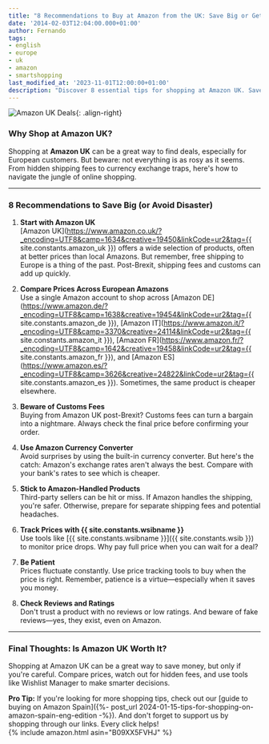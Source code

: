 ```yaml
---
title: "8 Recommendations to Buy at Amazon from the UK: Save Big or Get Scammed?"
date: '2014-02-03T12:04:00.000+01:00'
author: Fernando
tags:
- english
- europe
- uk
- amazon
- smartshopping
last_modified_at: '2023-11-01T12:00:00+01:00'
description: "Discover 8 essential tips for shopping at Amazon UK. Save money, avoid scams, and make the most of your online shopping experience!"
---
```


![Amazon UK Deals](https://3.bp.blogspot.com/-y7vepNFwf4I/UQF29es4s1I/AAAAAAAAAO4/Ri2PlmOohMA/s200/Amazon-logo%5B1%5D.jpg){: .align-right}

### Why Shop at Amazon UK?

Shopping at **Amazon UK** can be a great way to find deals, especially for European customers. But beware: not everything is as rosy as it seems. From hidden shipping fees to currency exchange traps, here's how to navigate the jungle of online shopping.

---

### 8 Recommendations to Save Big (or Avoid Disaster)

1. **Start with Amazon UK**  
   [Amazon UK](https://www.amazon.co.uk/?_encoding=UTF8&camp=1634&creative=19450&linkCode=ur2&tag={{ site.constants.amazon_uk }}) offers a wide selection of products, often at better prices than local Amazons. But remember, free shipping to Europe is a thing of the past. Post-Brexit, shipping fees and customs can add up quickly.

2. **Compare Prices Across European Amazons**  
   Use a single Amazon account to shop across [Amazon DE](https://www.amazon.de/?_encoding=UTF8&camp=1638&creative=19454&linkCode=ur2&tag={{ site.constants.amazon_de }}), [Amazon IT](https://www.amazon.it/?_encoding=UTF8&camp=3370&creative=24114&linkCode=ur2&tag={{ site.constants.amazon_it }}), [Amazon FR](https://www.amazon.fr/?_encoding=UTF8&camp=1642&creative=19458&linkCode=ur2&tag={{ site.constants.amazon_fr }}), and [Amazon ES](https://www.amazon.es/?_encoding=UTF8&camp=3626&creative=24822&linkCode=ur2&tag={{ site.constants.amazon_es }}). Sometimes, the same product is cheaper elsewhere.

3. **Beware of Customs Fees**  
   Buying from Amazon UK post-Brexit? Customs fees can turn a bargain into a nightmare. Always check the final price before confirming your order.

4. **Use Amazon Currency Converter**  
   Avoid surprises by using the built-in currency converter. But here's the catch: Amazon's exchange rates aren't always the best. Compare with your bank's rates to see which is cheaper.

5. **Stick to Amazon-Handled Products**  
   Third-party sellers can be hit or miss. If Amazon handles the shipping, you're safer. Otherwise, prepare for separate shipping fees and potential headaches.

6. **Track Prices with {{ site.constants.wsibname }}**  
   Use tools like [{{ site.constants.wsibname }}]({{ site.constants.wsib }}) to monitor price drops. Why pay full price when you can wait for a deal?

7. **Be Patient**  
   Prices fluctuate constantly. Use price tracking tools to buy when the price is right. Remember, patience is a virtue—especially when it saves you money.

8. **Check Reviews and Ratings**  
   Don't trust a product with no reviews or low ratings. And beware of fake reviews—yes, they exist, even on Amazon.

---

### Final Thoughts: Is Amazon UK Worth It?

Shopping at Amazon UK can be a great way to save money, but only if you're careful. Compare prices, watch out for hidden fees, and use tools like Wishlist Manager to make smarter decisions.

**Pro Tip:** If you're looking for more shopping tips, check out our [guide to buying on Amazon Spain]({%- post_url 2024-01-15-tips-for-shopping-on-amazon-spain-eng-edition -%}). And don't forget to support us by shopping through our links. Every click helps!  
{% include amazon.html asin="B09XX5FVHJ" %}
